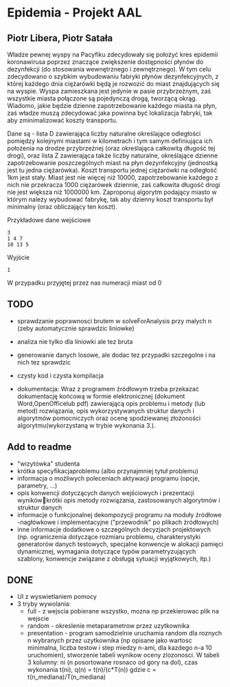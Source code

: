 # Epidemia - Projekt AAL
## Piotr Libera, Piotr Satała

Władze pewnej wyspy na Pacyfiku zdecydowały się położyć kres epidemii koronawirusa poprzez znaczące zwiększenie dostępności płynów do dezynfekcji (do stosowania wewnętrznego i zewnętrznego). W tym celu zdecydowano o szybkim wybudowaniu fabryki płynów dezynfekcyjnych,
z której każdego dnia ciężarówki będą je rozwozić do miast znajdujących się na wyspie. Wyspa zamieszkana jest jedynie w pasie przybrzeżnym, zaś wszystkie miasta połączone są pojedynczą drogą, tworzącą okrąg. Wiadomo, jakie będzie dzienne zapotrzebowanie każdego
miasta na płyn, zaś władze muszą zdecydować jaka powinna być lokalizacja fabryki, tak aby zminimalizować koszty transportu.

Dane są - lista D zawierająca liczby naturalne określające odległości pomiędzy kolejnymi miastami w kilometrach i tym samym definiująca ich położenia na drodze przybrzeżnej (oraz określająca całkowitą długość tej drogi), oraz lista Z zawierająca także liczby naturalne,
określające dzienne zapotrzebowanie poszczególnych miast na płyn dezynfekcyjny (jednostką jest tu jedna ciężarówka). Koszt transportu jednej ciężarówki na odległość 1km jest stały. Miast jest nie więcej niż 10000, zapotrzebowanie każdego z nich nie przekracza
1000 ciężarówek dziennie, zaś całkowita długość drogi nie jest większa niż 1000000 km. Zaproponuj algorytm podający miasto w którym należy wybudować fabrykę, tak aby dzienny koszt transportu był minimalny (oraz obliczający ten koszt).

Przykładowe dane wejściowe
```
3
1 4 7
10 13 5
```
Wyjście
```
1
```
W przypadku przyjętej przez nas numeracji miast od 0

## TODO

- sprawdzanie poprawnosci brutem w solveForAnalysis przy malych n (zeby automatycznie sprawdzic liniowke)
- analiza nie tylko dla liniowki ale tez bruta
- generowanie danych losowe, ale dodac tez przypadki szczegolne i na nich tez sprawdzic

- czysty kod i czysta kompilacja
- dokumentacja: Wraz z programem źródłowym trzeba przekazać dokumentację końcową w formie elektronicznej (dokument Word,OpenOfficelub pdf)  zawierającą  opis  problemu  i  metody (lub metod) rozwiązania, opis wykorzystywanych struktur danych i algorytmów pomocniczych oraz ocenę  spodziewanej  złożoności  algorytmu(wykorzystaną  w  trybie  wykonania  3.).

## Add to readme
- "wizytówka" studenta
- krótka specyfikacjaproblemu (albo przynajmniej tytuł problemu)
- informacja o możliwych poleceniach aktywacji programu (opcje, parametry, ...)
- opis konwencji dotyczących danych wejściowych i prezentacji wynikówkrótki opis metody rozwiązania,  zastosowanych algorytmów i struktur danych
- informacje  o  funkcjonalnej  dekompozycji  programu  na  moduły  źródłowe -nagłówkowe  i implementacyjne ("przewodnik" po plikach źródłowych)
- inne informacje dodatkowe o szczególnych decyzjach projektowych (np. ograniczenia dotyczące rozmiaru  problemu,  charakterystyki  generatorów  danych  testowych,  specjalne  konwencje  w alokacji  pamięci  dynamicznej,  wymagania  dotyczące  typów  parametryzujących    szablony,  konwencje związane z obsługą sytuacji wyjątkowych, itp.)


## DONE
- UI z wyswietlaniem pomocy
- 3 tryby wywolania: 
    - full - z wejscia pobierane wszystko, mozna np przekierowac plik na wejscie
    - random - okreslenie metaparametrow przez uzytkownika
    - presentation - program samodzielnie uruchamia random dla roznych n wybranych przez uzytkownika (np opisane jako wartosc minimalna, liczba testow i step miedzy n-ami, dla kazdego n-a 10 uruchomien), stworzenie tabeli wynikow oceny zlozonosci. W tabeli 3 kolumny: ni (n posortowane rosnaco od gory na dol), czas wykonania t(ni), q(n) = t(n)/(c*T(n)) gdzie c = t(n_mediana)/T(n_mediana)
